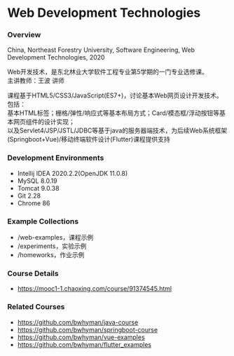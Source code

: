# Web Development Technologies
### Overview
China, Northeast Forestry University, Software Engineering, Web Development Technologies, 2020

Web开发技术，是东北林业大学软件工程专业第5学期的一门专业选修课。  
主讲教师：王波 讲师

课程基于HTML5/CSS3/JavaScript(ES7+)，讨论基本Web网页设计开发技术。包括：  
基本HTML标签；栅格/弹性/响应式等基本布局方式；Card/模态框/浮动按钮等基本网页组件的设计实现；  
以及Servlet4/JSP/JSTL/JDBC等基于java的服务器端技术，为后续Web系统框架(Springboot+Vue)/移动终端软件设计(Flutter)课程提供支持

### Development Environments
 - Intellij IDEA 2020.2.2(OpenJDK 11.0.8)
 - MySQL 8.0.19
 - Tomcat 9.0.38
 - Git 2.28
 - Chrome 86

### Example Collections
 - /web-examples，课程示例
 - /experiments，实验示例 
 - /homeworks，作业示例 
 
### Course Details
 - https://mooc1-1.chaoxing.com/course/91374545.html
 
### Related Courses
 - https://github.com/bwhyman/java-course
 - https://github.com/bwhyman/springboot-course
 - https://github.com/bwhyman/vue-examples
 - https://github.com/bwhyman/flutter_examples
